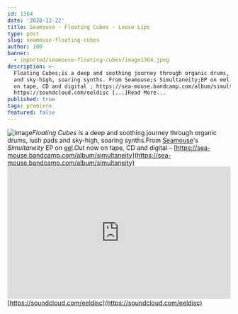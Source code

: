 ```yaml
---
id: 1364
date: '2020-12-22'
title: Seamouse - Floating Cubes - Loose Lips
type: post
slug: seamouse-floating-cubes
author: 100
banner:
  - imported/seamouse-floating-cubes/image1364.jpeg
description: >-
  Floating Cubes;is a deep and soothing journey through organic drums, lush pads
  and sky-high, soaring synths. From Seamouse;s Simultaneity;EP on eel. Out now
  on tape, CD and digital ; https://sea-mouse.bandcamp.com/album/simultaneity
  https://soundcloud.com/eeldisc [...]Read More...
published: true
tags: premiere
featured: false
---
```

![image](../imported/seamouse-floating-cubes/image1364.jpeg)_Floating Cubes_ is a deep and soothing journey through organic drums, lush pads and sky-high, soaring synths.From [Seamouse](https://sea-mouse.bandcamp.com/)'s _Simultaneity_ EP on [eel](https://eeldisc.bandcamp.com).Out now on tape, CD and digital – [https://sea-mouse.bandcamp.com/album/simultaneity](https://sea-mouse.bandcamp.com/album/simultaneity)<iframe width='100%' height='300' scrolling='no' frameborder='no' allow='autoplay' src='https://w.soundcloud.com/player/?url=https%3A//api.soundcloud.com/tracks/952421308&color=%23ff5500&auto_play=false&hide_related=false&show_comments=true&show_user=true&show_reposts=false&show_teaser=true'></iframe>  
[https://soundcloud.com/eeldisc](https://soundcloud.com/eeldisc)